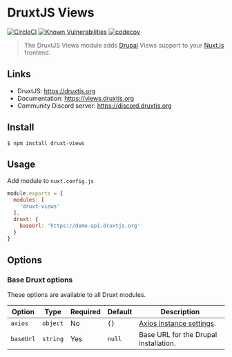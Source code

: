 # DruxtJS Views

[![CircleCI](https://circleci.com/gh/druxt/druxt-views.svg?style=svg)](https://circleci.com/gh/druxt/druxt-views)
[![Known Vulnerabilities](https://snyk.io/test/github/druxt/druxt-views/badge.svg?targetFile=package.json)](https://snyk.io/test/github/druxt/druxt-views?targetFile=package.json)
[![codecov](https://codecov.io/gh/druxt/druxt-views/branch/develop/graph/badge.svg)](https://codecov.io/gh/druxt/druxt-views)

> The DruxtJS Views module adds [Drupal](https://drupal.org) Views support to your [Nuxt.js](https://nuxtjs.org) frontend.

## Links

- DruxtJS: https://druxtjs.org
- Documentation: https://views.druxtjs.org
- Community Discord server: https://discord.druxtjs.org

## Install

`$ npm install druxt-views`

## Usage

Add module to `nuxt.config.js`

```js
module.exports = {
  modules: [
    'druxt-views'
  ],
  druxt: {
    baseUrl: 'https://demo-api.druxtjs.org'
  }
}
```

## Options

### Base Druxt options

These options are available to all Druxt modules.

| Option | Type | Required | Default | Description |
| --- | --- | --- | --- | --- |
| `axios` | `object` | No | `{}` | [Axios instance settings](https://github.com/axios/axios#axioscreateconfig). |
| `baseUrl` | `string` | Yes | `null` | Base URL for the Drupal installation. |
